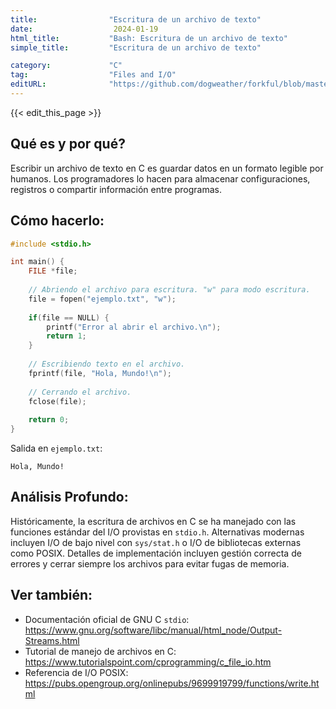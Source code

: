 ```yaml
---
title:                "Escritura de un archivo de texto"
date:                  2024-01-19
html_title:           "Bash: Escritura de un archivo de texto"
simple_title:         "Escritura de un archivo de texto"

category:             "C"
tag:                  "Files and I/O"
editURL:              "https://github.com/dogweather/forkful/blob/master/content/es/c/writing-a-text-file.md"
---
```


{{< edit_this_page >}}

## Qué es y por qué?

Escribir un archivo de texto en C es guardar datos en un formato legible por humanos. Los programadores lo hacen para almacenar configuraciones, registros o compartir información entre programas.

## Cómo hacerlo:

```c
#include <stdio.h>

int main() {
    FILE *file;
    
    // Abriendo el archivo para escritura. "w" para modo escritura.
    file = fopen("ejemplo.txt", "w");
    
    if(file == NULL) {
        printf("Error al abrir el archivo.\n");
        return 1;
    }
    
    // Escribiendo texto en el archivo.
    fprintf(file, "Hola, Mundo!\n");
    
    // Cerrando el archivo.
    fclose(file);
    
    return 0;
}
```

Salida en `ejemplo.txt`:
```
Hola, Mundo!
```

## Análisis Profundo:

Históricamente, la escritura de archivos en C se ha manejado con las funciones estándar del I/O provistas en `stdio.h`. Alternativas modernas incluyen I/O de bajo nivel con `sys/stat.h` o I/O de bibliotecas externas como POSIX. Detalles de implementación incluyen gestión correcta de errores y cerrar siempre los archivos para evitar fugas de memoria.

## Ver también:

- Documentación oficial de GNU C `stdio`: https://www.gnu.org/software/libc/manual/html_node/Output-Streams.html
- Tutorial de manejo de archivos en C: https://www.tutorialspoint.com/cprogramming/c_file_io.htm
- Referencia de I/O POSIX: https://pubs.opengroup.org/onlinepubs/9699919799/functions/write.html
